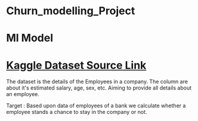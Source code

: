 # Churn_modelling_Project
# Ml Model
# [Kaggle Dataset Source Link](https://www.kaggle.com/datasets/shubh0799/churn-modelling)
The dataset is the details of the Employees in a company.
The column are about it's estimated salary, age, sex, etc. Aiming to provide all details about an employee.

Target : Based upon data of employees of a bank we calculate whether a employee stands a chance to stay in the company or not. 
